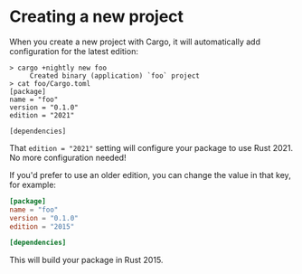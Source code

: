 # Creating a new project

When you create a new project with Cargo, it will automatically add
configuration for the latest edition:

```console
> cargo +nightly new foo
     Created binary (application) `foo` project
> cat foo/Cargo.toml
[package]
name = "foo"
version = "0.1.0"
edition = "2021"

[dependencies]
```

That `edition = "2021"` setting will configure your package to use Rust 2021.
No more configuration needed!

If you'd prefer to use an older edition, you can change the value in that
key, for example:

```toml
[package]
name = "foo"
version = "0.1.0"
edition = "2015"

[dependencies]
```

This will build your package in Rust 2015.

